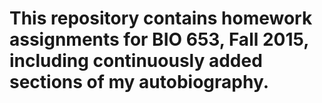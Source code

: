 # This repository contains homework assignments for BIO 653, Fall 2015, including continuously added sections of my autobiography. 
